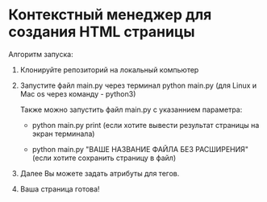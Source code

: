 # Контекстный менеджер для создания HTML страницы

Алгоритм запуска:
  1. Клонируйте репозиторий на локальный компьютер</br>
  
  2. Запустите файл main.py через терминал python main.py (для Linux и Mac os через команду - python3)</br>
  
     Также можно запустить файл main.py с указаннием параметра:</br>
     
        - python main.py print (если хотите вывести результат страницы на экран терминала)</br>
        
    	- python main.py "ВАШЕ НАЗВАНИЕ ФАЙЛА БЕЗ РАСШИРЕНИЯ" (если хотите сохранить страницу в файл)</br>
      
  3. Далее Вы можете задать атрибуты для тегов.</br>
  
  4. Ваша страница готова!</br>
